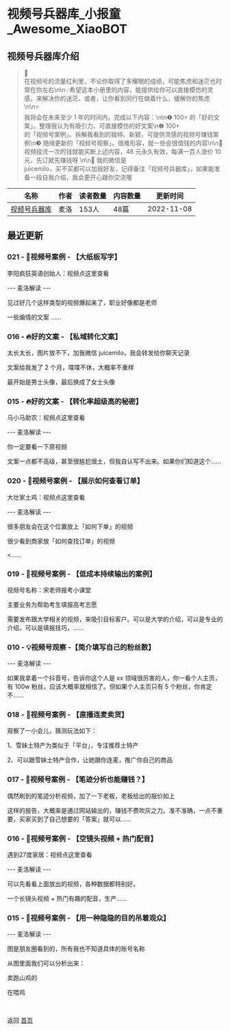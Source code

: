 # 视频号兵器库_小报童_Awesome_XiaoBOT

## 视频号兵器库介绍
> 💠  
在视频号的流量红利里，不论你取得了多耀眼的成绩，可能焦虑和迷茫也时常在你左右\n\n💡希望这本小册里的内容，能提供给你可以直接模仿的灵感，来解决你的迷茫。或者，让你看到同行在做着什么，缓解你的焦虑\n\n⭐️  
我将会在未来至少 1 年的时间内，完成以下内容：\n\n❶ 100+ 的「好的文案」。整理我认为有吸引力、可直接模仿的好文案\n❷ 100+  
的「视频号案例」。拆解我看到的独特、新颖，可提供灵感的视频号赚钱案例\n❸ 随缘更新的「视频号观察」。很难形容，就一些会很值钱的内容\n\n💸  
视频投流一次的钱就能买断上述内容，48 元永久有效，每满一百人涨价 10 元，先订就先赚钱呀 \n\n💎 我的微信是  
juicemilo，买不买都可以加我好友，记得备注「视频号兵器库」，如果能准备一段自我介绍，我会更开心跟你交流喔  
  


|名称|作者|读者数量|内容数量|更新时间|
|---|---|---|---|---|
|[视频号兵器库](https://xiaobot.net/p/milo?refer=9c3f1c95-a052-465a-9902-f6d75080262a)|麦洛|153人|48篇|2022-11-08|

## 最近更新
### 021 - 💎视频号案例 - 【大纸板写字】

李阳疯狂英语创始人：视频点这里查看

\--- 麦洛解读 ---

见过好几个这样类型的视频爆起来了，职业好像都是老师

一些煽情的文案 ......

### 016 - 🔥好的文案 - 【私域转化文案】

太长太长，图片放不下，加我微信 juicemilo，我会转发给你聊天记录

文案给我发了 2 个月，喋喋不休，大概率不重样

最开始是男士头像，最后换成了女士头像

### 015 - 🔥好的文案 - 【转化率超级高的秘密】

马小马助农：视频点这里查看

\--- 麦洛解读 ---

你一定要看一下原视频

文案一点都不高级，甚至很尴尬很土，但我自认写不出来。如果你们知道这个......

### 020 - 💎视频号案例 - 【展示如何查看订单】

大壮家土鸡：视频点这里查看

\--- 麦洛解读 ---

很多朋友会在这个位置放上「如何下单」的视频

很少看到商家放「如何查找订单」的视频

<......

### 019 - 💎视频号案例 - 【低成本持续输出的案例】

视频号名称：宋老师报考小课堂

主要业务为帮助考生填报高考志愿

需要发布跟大学相关的视频，来吸引目标客户。可以是大学的介绍，可以是专业的介绍，可以是填报技巧，......

### 010 - 💡视频号观察 -【简介填写自己的粉丝数】

\--- 麦洛解读 ---

如果我拿着一个抖音号，告诉你这个人是 xx 领域很厉害的人，你一看个人主页，有 100w 粉丝，应该大概率就相信了。但如果个人主页只有 5
个粉丝，你肯定不......

### 018 - 💎视频号案例 - 【直播连麦卖货】

观察了一小会儿，猜测玩法如下：

1、雪妹土特产为类似于「平台」，专注推荐土特产

2、可以跟雪妹土特产合作，让她跟你连麦，推广你自己的商品

### 017 - 💎视频号案例 - 【笔迹分析也能赚钱？】

偶然刷到的笔迹分析视频，加了一下老板，老板给出的报价如上

这样的报告，大概率是通过网站输出的，赚钱不费吹灰之力。准不准确，一点不重要，买家买到了自己想要的「答案」就可以......

### 016 - 💎视频号案例 - 【空镜头视频 + 热门配音】

遇到27度家居：视频点这里查看

\--- 麦洛解读 ---

可以先看看上面放出的视频，各种数据都特别好。

一个长镜头视频 + 热门有趣的配音，生产......

### 015 - 💎视频号案例 - 【用一种隐隐的目的吊着观众】

\--- 麦洛解读 ---

图是朋友圈看到的，所有我也不知道具体的账号名称

从图里面我们可以分析出来：

卖跑山鸡的

在喂鸡


<a href="https://github.com/Reno9527/awesome-xiaobot" style="color: white; text-decoration: none;">awesome-xiaobot</a>

返回 [首页](../README.md)
